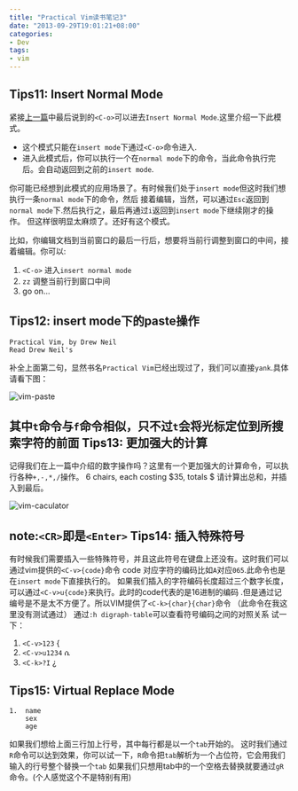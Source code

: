 ```yaml
---
title: "Practical Vim读书笔记3"
date: "2013-09-29T19:01:21+08:00"
categories:
- Dev
tags:
- vim
---
```


Tips11: Insert Normal Mode
---
紧接[上一篇](/blog/20130928/vim-2/)中最后说到的`<C-o>`可以进去`Insert Normal Mode`.这里介绍一下此模式。<!--more-->

* 这个模式只能在`insert mode`下通过`<C-o>`命令进入.
* 进入此模式后，你可以执行一个在`normal mode`下的命令，当此命令执行完后。会自动返回到之前的`insert mode`.

你可能已经想到此模式的应用场景了。有时候我们处于`insert mode`但这时我们想执行一条`normal mode`下的命令，然后
接着编辑，当然，可以通过`Esc`返回到`normal mode`下.然后执行之，最后再通过`i`返回到`insert mode`下继续刚才的操作。
但这样很明显太麻烦了。还好有这个模式。

比如，你编辑文档到当前窗口的最后一行后，想要将当前行调整到窗口的中间，接着编辑。你可以:

1. `<C-o>` 进入`insert normal mode`
2. `zz` 调整当前行到窗口中间
3. go on...

Tips12: insert mode下的paste操作
---
	Practical Vim, by Drew Neil
	Read Drew Neil's 
补全上面第二句，显然书名`Practical Vim`已经出现过了，我们可以直接`yank`.具体请看下图：

![vim-paste](http://77g5pl.com1.z0.glb.clouddn.com/imgvim3-paste.png)

其中`t`命令与`f`命令相似，只不过`t`会将光标定位到所搜索字符的前面
Tips13: 更加强大的计算
---
记得我们在上一篇中介绍的数字操作吗？这里有一个更加强大的计算命令，可以执行各种`+,-,*,/`操作。
	6 chairs, each costing $35, totals $
请计算出总和，并插入到最后。

![vim-caculator](http://77g5pl.com1.z0.glb.clouddn.com/imgvim3-caculator.png)

note:`<CR>`即是`<Enter>`
Tips14: 插入特殊符号
---
有时候我们需要插入一些特殊符号，并且这此符号在键盘上还没有。这时我们可以通过vim提供的`<C-v>{code}`命令
code 对应字符的编码比如`A`对应`065`.此命令也是在`insert mode`下直接执行的。
如果我们插入的字符编码长度超过三个数字长度，可以通过`<C-v>u{code}`来执行。此时的code代表的是16进制的编码
.但是通过记编号是不是太不方便了。所以VIM提供了`<C-k>{char}{char}`命令 （此命令在我这里没有测试通过）
通过`:h digraph-table`可以查看符号编码之间的对照关系
试一下：

1. `<C-v>123`   {
2. `<C-v>u1234` ሴ
3. `<C-k>?I`    ¿

Tips15: Virtual Replace Mode
---
	1.	name
		sex
		age
如果我们想给上面三行加上行号，其中每行都是以一个`tab`开始的。
这时我们通过`R`命令可以达到效果，你可以试一下，`R`命令把`tab`解析为一个占位符，它会用我们输入的行号整个替换一个`tab`
如果我们只想用tab中的一个空格去替换就要通过`gR`命令。(个人感觉这个不是特别有用)
